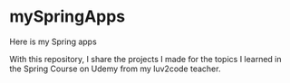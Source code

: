 # mySpringApps
Here is my Spring apps

With this repository, I share the projects I made for the topics I learned in the Spring Course on Udemy from my luv2code teacher.
